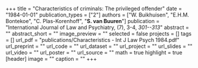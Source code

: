 +++
title = "Characteristics of criminals: The privileged offender"
date = "1984-01-01"
publication_types = ["2"]
authors = ["W. Buikhuisen", "E.H.M. Bontekoe", "C. Plas-Korenhoff", "**S. van Buuren**"]
publication = "International Journal of Law and Psychiatry, (7), 3-4, _301--313_"
abstract = ""
abstract_short = ""
image_preview = ""
selected = false
projects = []
tags = []
url_pdf = "publications/Characteristics - Int J Law Psych 1984.pdf"
url_preprint = ""
url_code = ""
url_dataset = ""
url_project = ""
url_slides = ""
url_video = ""
url_poster = ""
url_source = ""
math = true
highlight = true
[header]
image = ""
caption = ""
+++
